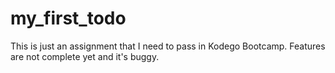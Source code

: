 # my_first_todo
This is just an assignment that I need to pass in Kodego Bootcamp. Features are not complete yet and it's buggy.
